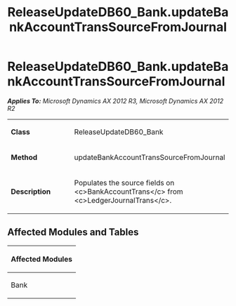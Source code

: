 ﻿---
title: ReleaseUpdateDB60_Bank.updateBankAccountTransSourceFromJournal
TOCTitle: ReleaseUpdateDB60_Bank.updateBankAccountTransSourceFromJournal
ms:assetid: 80125b3a-b742-929e-8cd6-c955f8f06ea1
ms:mtpsurl: https://msdn.microsoft.com/en-us/library/JJ685886(v=AX.60)
ms:contentKeyID: 49709340
ms.date: 05/18/2015
mtps_version: v=AX.60
---

# ReleaseUpdateDB60\_Bank.updateBankAccountTransSourceFromJournal 


_**Applies To:** Microsoft Dynamics AX 2012 R3, Microsoft Dynamics AX 2012 R2_

<table>
<colgroup>
<col style="width: 50%" />
<col style="width: 50%" />
</colgroup>
<tbody>
<tr class="odd">
<td><p><strong>Class</strong></p></td>
<td><p>ReleaseUpdateDB60_Bank</p></td>
</tr>
<tr class="even">
<td><p><strong>Method</strong></p></td>
<td><p>updateBankAccountTransSourceFromJournal</p></td>
</tr>
<tr class="odd">
<td><p><strong>Description</strong></p></td>
<td><p>Populates the source fields on &lt;c&gt;BankAccountTrans&lt;/c&gt; from &lt;c&gt;LedgerJournalTrans&lt;/c&gt;.</p></td>
</tr>
</tbody>
</table>


## Affected Modules and Tables

<table>
<colgroup>
<col style="width: 100%" />
</colgroup>
<thead>
<tr class="header">
<th><p>Affected Modules</p></th>
</tr>
</thead>
<tbody>
<tr class="odd">
<td><p>Bank</p></td>
</tr>
</tbody>
</table>

  


